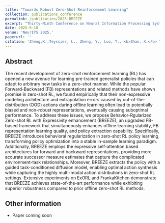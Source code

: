 ```yaml
---
title: "Towards Robust Zero-Shot Reinforcement Learning"
collection: publications_conference
permalink: /publication/2025-BREEZE
excerpt: "Thirty-Ninth Conference on Neural Information Processing Systems (NeurIPS 2025)."
date: 2025-9-18
venue: 'NeurIPS 2025.'
paperurl: ''
citation: 'Zheng,K.,Teyssier, L., Zheng, Y., Luo, Y., <b>Zhan, X.</b> Towards Robust Zero-Shot Reinforcement Learning. In the <i>Thirty-Ninth Conference on Neural Information Processing Systems (NeurIPS 2025)</i>.'
---
```


Abstract
---
The recent development of zero-shot reinforcement learning (RL) has opened a new avenue for learning pre-trained generalist policies that can adapt to arbitrary new tasks in a zero-shot manner. While the popular Forward-Backward (FB) representations and related methods have shown promise in zero-shot RL, we found empirically that their non-expressive modeling architecture and extrapolation errors caused by out-of-the-distribution (OOD) actions during offline learning often lead to potentially biased and non-robust representations, eventually causing suboptimal performance. To address these issues, we propose Behavior-Rgularized Zero-shot RL with Expressivity enhancement (BREEZE), an upgraded FB-based framework that simultaneously enhances offline learning stability, FB representation learning quality, and policy extraction capability. Specifically, BREEZE introduces behavioral regularization in zero-shot RL policy learning, transforming policy optimization into a stable in-sample learning paradigm. Additionally, BREEZE employs the expressive self-attention based architectures for forward and backward representations, providing more accurate successor measure estimates that capture the complicated environment-task relationships. Moreover, BREEZE extracts the policy with a guided task-conditioned diffusion model, enabling optimal action synthesis while capturing the highly multi-modal action distributions in zero-shot RL settings. Extensive experiments on ExORL and FrankaKitchen demonstrate that BREEZE achieves state-of-the-art performance while exhibiting superior robustness compared to prior offline zero-shot RL methods.


Other information
---
* Paper coming soon